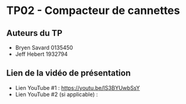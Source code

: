 # TP02 - Compacteur de cannettes

## Auteurs du TP

- Bryen Savard 0135450
- Jeff Hebert 1932794

## Lien de la vidéo de présentation

- Lien YouTube #1 : https://youtu.be/lS3BYUwbSsY
- Lien YouTube #2 (si applicable) :
